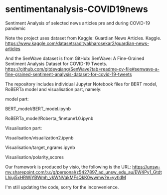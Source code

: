 # sentimentanalysis-COVID19news
Sentiment Analysis of selected news articles pre and during COVID-19 pandemic

Note the project uses dataset from Kaggle: Guardian News Articles. Kaggle. 
https://www.kaggle.com/datasets/adityakharosekar2/guardian-news-articles

And the SenWave dataset is from GitHub: SenWave: A Fine-Grained Sentiment Analysis Dataset for COVID-19 Tweets. 
https://github.com/gitdevqiang/SenWave?tab=readme-ov-file#senwave-a-fine-grained-sentiment-analysis-dataset-for-covid-19-tweets

The repository includes individual Jupyter Notebook files for BERT model, RoBERTa model and visualisation part, namely:

model part:

BERT_model/BERT_model.ipynb

RoBERTa_model/Roberta_finetune1.0.ipynb

Visualisation part:

Visualisation/visualization2.ipynb

Visualisation/target_ngrams.ipynb

Visualisation/polarity_scores

Our framework is produced by visio, the following is the URL: https://unsw-my.sharepoint.com/:u:/g/personal/z5427897_ad_unsw_edu_au/EW4Py1_GtdtLhjuj5xHRWjYBWmh_vkWNVqkMFsQkK0wwmw?e=yvtldM

I'm still updating the code, sorry for the inconvenience.
